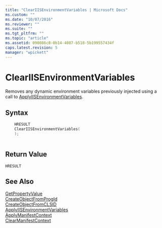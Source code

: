 ```yaml
---
title: "ClearIISEnvironmentVariables | Microsoft Docs"
ms.custom: ""
ms.date: "10/07/2016"
ms.reviewer: ""
ms.suite: ""
ms.tgt_pltfrm: ""
ms.topic: "article"
ms.assetid: 090086c8-0b14-4087-b518-5b199557434f
caps.latest.revision: 5
manager: "wpickett"
---
```

# ClearIISEnvironmentVariables
Removes any dynamic environment variables previously injected using a call to [ApplyIISEnvironmentVariables](../../\express-api-reference/applyiisenvironmentvariables.md).  
  
## Syntax  
  
```cpp  
    HRESULT  
    ClearIISEnvironmentVariables(  
    );  
  
```  
  
## Return Value  
 `HRESULT`  
  
## See Also  
 [GetPropertyValue](../../\express-api-reference/getpropertyvalue.md)   
 [CreateObjectFromProgId](../../\express-api-reference/createobjectfromprogid.md)   
 [CreateObjectFromCLSID](../../\express-api-reference/createobjectfromclsid.md)   
 [ApplyIISEnvironmentVariables](../../\express-api-reference/applyiisenvironmentvariables.md)   
 [ApplyManifestContext](../../\express-api-reference/applymanifestcontext.md)   
 [ClearManifestContext](../../\express-api-reference/clearmanifestcontext.md)